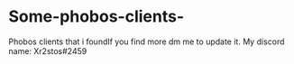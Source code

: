 # Some-phobos-clients-
Phobos clients that i foundIf you find more dm me to update it. My discord name: Xr2stos#2459
